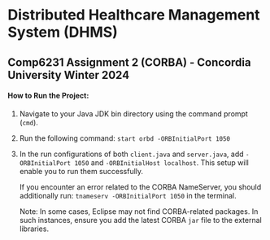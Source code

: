# Distributed Healthcare Management System (DHMS)
## Comp6231 Assignment 2 (CORBA) - Concordia University Winter 2024

#### How to Run the Project:
1. Navigate to your Java JDK bin directory using the command prompt (`cmd`).
2. Run the following command: `start orbd -ORBInitialPort 1050`

3. In the run configurations of both `client.java` and `server.java`, add `-ORBInitialPort 1050` and `-ORBInitialHost localhost`. This setup will enable you to run them successfully.

   If you encounter an error related to the CORBA NameServer, you should additionally run: `tnameserv -ORBInitialPort 1050` in the terminal.

   Note: In some cases, Eclipse may not find CORBA-related packages. In such instances, ensure you add the latest CORBA `jar` file to the external libraries.
